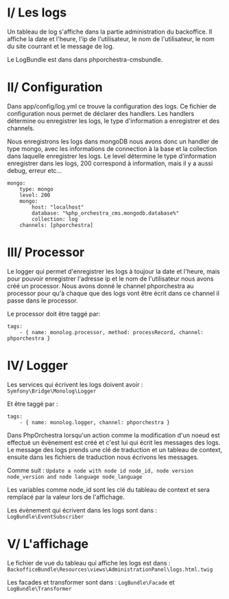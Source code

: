 # I/ Les logs

Un tableau de log s'affiche dans la partie administration du backoffice.
Il affiche la date et l'heure, l'ip de l'utilisateur, le nom de l'utilisateur, le nom du site courrant et le message de log.

Le LogBundle est dans dans phporchestra-cmsbundle.

# II/ Configuration

Dans app/config/log.yml ce trouve la configuration des logs. Ce fichier de configuration nous permet de déclarer des handlers.
Les handlers détermine ou enregistrer les logs, le type d'information a enregistrer et des channels.

Nous enregistrons les logs dans mongoDB nous avons donc un handler de type mongo, avec les informations de connection à la base et
la collection dans laquelle enregistrer les logs. Le level détermine le type d'information enregistrer dans les logs, 200 correspond
à information, mais il y a aussi debug, erreur etc...

    mongo:
        type: mongo
        level: 200
        mongo:
            host: "localhost"
            database: "%php_orchestra_cms.mongodb.database%"
            collection: log
        channels: [phporchestra]

# III/ Processor

Le logger qui permet d'enregistrer les logs à toujour la date et l'heure, mais pour pouvoir enregistrer l'adresse ip et le nom
de l'utilisateur nous avons créé un processor. Nous avons donné le channel phporchestra au processor pour qu'à chaque que des
logs vont être écrit dans ce channel il passe dans le processor.

Le processor doit être taggé par:

    tags:
        - { name: monolog.processor, method: processRecord, channel: phporchestra }

# IV/ Logger

Les services qui écrivent les logs doivent avoir : `Symfony\Bridge\Monolog\Logger`

Et être taggé par :

    tags:
        - { name: monolog.logger, channel: phporchestra }

Dans PhpOrchestra lorsqu'un action comme la modification d'un noeud est effectué un évènement est créé et c'est lui qui écrit les messages des logs.
Le message des logs prends une clé de traduction et un tableau de context, ensuite dans les fichiers de traduction nous écrivons les messages.

Comme suit : `Update a node with node id node_id, node version node_version and node language node_language`

Les variables comme node_id sont les clé du tableau de context et sera remplacé par la valeur lors de l'affichage.

Les évènement qui écrivent dans les logs sont dans : `LogBundle\EventSubscriber`

# V/ L'affichage

Le fichier de vue du tableau qui affiche les logs est dans : `BackofficeBundle\Resources\views\AdministrationPanel\logs.html.twig`

Les facades et transformer sont dans : `LogBundle\Facade` et `LogBundle\Transformer`

